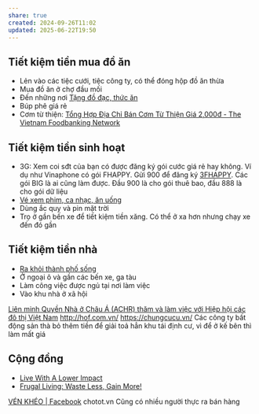 ```yaml
---
share: true
created: 2024-09-26T11:02
updated: 2025-06-22T19:50
---
```

## Tiết kiệm tiền mua đồ ăn
- Lẻn vào các tiệc cưới, tiệc công ty, có thể đóng hộp đồ ăn thừa 
- Mua đồ ăn ở chợ đầu mối
- Đến những nơi [Tặng đồ đạc, thức ăn](./Qu%C3%A0%20t%E1%BA%B7ng/T%E1%BA%B7ng%20%C4%91%E1%BB%93%20%C4%91%E1%BA%A1c,%20th%E1%BB%A9c%20%C4%83n.md)
- Búp phê giá rẻ
- Cơm từ thiện: [Tổng Hợp Địa Chỉ Bán Cơm Từ Thiện Giá 2,000đ - The Vietnam Foodbanking Network](https://foodbankvietnam.com/tong-hop-dia-chi-ban-com-tu-thien-gia-2000d/)

## Tiết kiệm tiền sinh hoạt
- 3G: Xem coi sđt của bạn có được đăng ký gói cước giá rẻ hay không. Ví dụ như Vinaphone có gói FHAPPY. Gửi 900 để đăng ký [3FHAPPY](https://digishop.vnpt.vn/di-dong/3fhappy/326). Các gói BIG là ai cũng làm được. Đầu 900 là cho gói thuê bao, đầu 888 là cho gói dữ liệu
- [Vé xem phim, ca nhạc, ăn uống](./Qu%C3%A0%20t%E1%BA%B7ng/Phi%E1%BA%BFu%20gi%E1%BA%A3m%20gi%C3%A1%20(voucher)/V%C3%A9%20xem%20phim,%20ca%20nh%E1%BA%A1c,%20%C4%83n%20u%E1%BB%91ng.md)
- Dùng ắc quy và pin mặt trời
- Trọ ở gần bến xe để tiết kiệm tiền xăng. Có thể ở xa hơn nhưng chạy xe đến đó gần

## Tiết kiệm tiền nhà
- [Ra khỏi thành phố sống](../%F0%9F%93%90D%E1%BB%B1%20%C3%A1n/Gi%C3%BAp%20nhau%20tho%C3%A1t%20n%E1%BB%A3/T%C3%A0i%20li%E1%BB%87u/Ni%E1%BB%81m%20tin/Ra%20kh%E1%BB%8Fi%20th%C3%A0nh%20ph%E1%BB%91%20s%E1%BB%91ng.md)
- Ở ngoại ô và gần các bến xe, ga tàu
- Làm công việc được ngủ tại nơi làm việc
- Vào khu nhà ở xã hội

[Liên minh Quyền Nhà ở Châu Á (ACHR) thăm và làm việc với Hiệp hội các đô thị Việt Nam](https://www.acvn.vn/index.php?route=news/news&news_id=646)
http://hof.com.vn/
https://chungcucu.vn/
Các công ty bất động sản thà bỏ thêm tiền để giải toả hẳn khu tái định cư, vì để ở kế bên thì làm mất giá
## Cộng đồng
- [Live With A Lower Impact](https://www.reddit.com/r/ZeroWaste)  
- [Frugal Living: Waste Less, Gain More!](https://www.reddit.com/r/Frugal/wiki/index)  

[VÉN KHÉO \| Facebook](https://www.facebook.com/groups/1658624727884777/?action_source=group_mall_recommendation_affordance)
chotot.vn
Cũng có nhiều người thực ra bán hàng

